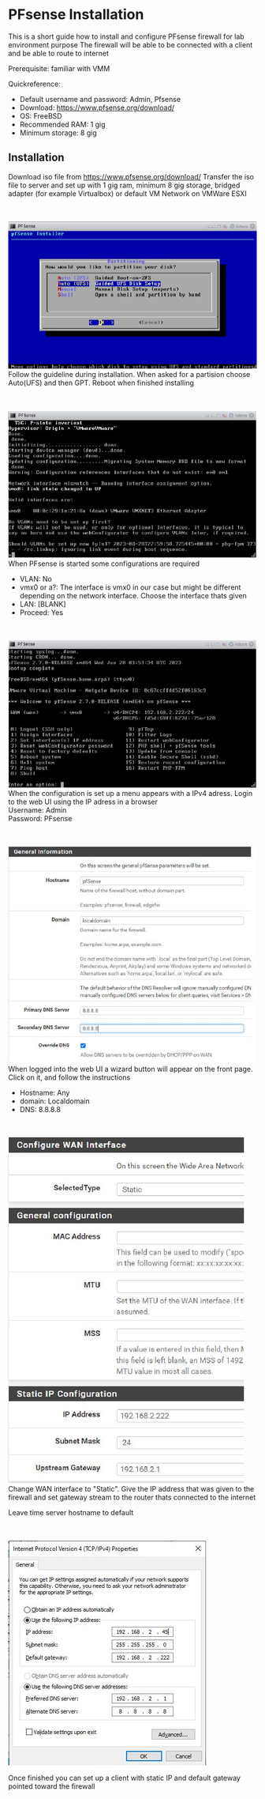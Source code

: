 # PFsense Installation

This is a short guide how to install and configure PFsense firewall for lab environment purpose
The firewall will be able to be connected with a client and be able to route to internet

Prerequisite: familiar with VMM

Quickreference:
  - Default username and password: Admin, Pfsense
  - Download: https://www.pfsense.org/download/
  - OS: FreeBSD
  - Recommended RAM: 1 gig
  - Minimum storage: 8 gig

<h2>Installation</h2>

Download iso file from https://www.pfsense.org/download/
Transfer the iso file to server and set up with 1 gig ram, minimum 8 gig storage, bridged adapter (for example Virtualbox) or default VM Network on VMWare ESXI
<br><br><br>

![alt text](https://github.com/tg222eu/PFsenseInstallation/blob/main/UFS.JPG)<br>
Follow the guideline during installation. When asked for a partision choose Auto(UFS) and then GPT. Reboot when finished installing
<br><br><br>

![alt text](https://github.com/tg222eu/PFsenseInstallation/blob/main/vlan.JPG)<br>
When PFsense is started some configurations are required
  - VLAN: No
  - vmx0 or a?: The interface is vmx0 in our case but might be different depending on the network interface. Choose the interface thats given
  - LAN: [BLANK]
  - Proceed: Yes
  <br><br><br>

![alt text](https://github.com/tg222eu/PFsenseInstallation/blob/main/menui.JPG)<br>
When the configuration is set up a menu appears with a IPv4 adress. Login to the web UI using the IP adress in a browser <br>
Username: Admin<br>
Password: PFsense
<br><br><br>

![alt text](https://github.com/tg222eu/PFsenseInstallation/blob/main/firstwebgui.JPG)<br>
When logged into the web UI a wizard button will appear on the front page. Click on it, and follow the instructions
  - Hostname: Any
  - domain: Localdomain
  - DNS: 8.8.8.8
<br><br><br>

![alt text](https://github.com/tg222eu/PFsenseInstallation/blob/main/secondwebgui.JPG)<br>
Change WAN interface to "Static". Give the IP address that was given to the firewall and set gateway stream to the router thats connected to the internet

Leave time server hostname to default
<br><br><br>

![alt text](https://github.com/tg222eu/PFsenseInstallation/blob/main/client.JPG)<br>

Once finished you can set up a client with static IP and default gateway pointed toward the firewall
